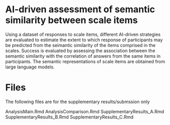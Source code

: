 # AI-driven assessment of semantic similarity between scale items

Using a dataset of responses to scale items, different AI-driven strategies are evaluated to estimate the extent to which response of participants may be predicted from the seimantic similarity of the items comprised in the scales. Success is evaluated by assessing the association between the semantic similarity with the correlation of answers from the same items in participants. The semantic representations of scale items are obtained from large language models.

# Files

The following files are for the supplementary results/submssion only

AnalysisMain.Rmd
AnalysisComparison.Rmd
SupplementaryResults_A.Rmd
SupplementaryResults_B.Rmd
SupplementaryResults_C.Rmd